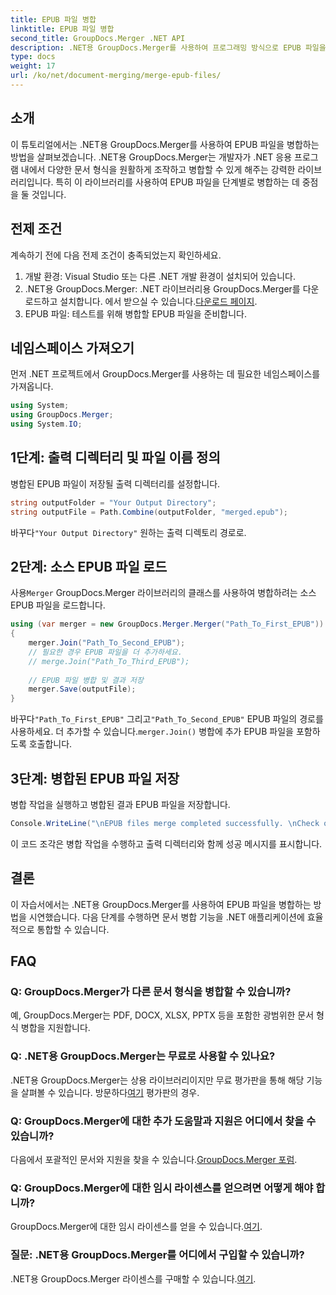 ```yaml
---
title: EPUB 파일 병합
linktitle: EPUB 파일 병합
second_title: GroupDocs.Merger .NET API
description: .NET용 GroupDocs.Merger를 사용하여 프로그래밍 방식으로 EPUB 파일을 병합하는 방법을 알아보세요. 단계별 튜토리얼을 따라해보세요.
type: docs
weight: 17
url: /ko/net/document-merging/merge-epub-files/
---
```

## 소개
이 튜토리얼에서는 .NET용 GroupDocs.Merger를 사용하여 EPUB 파일을 병합하는 방법을 살펴보겠습니다. .NET용 GroupDocs.Merger는 개발자가 .NET 응용 프로그램 내에서 다양한 문서 형식을 원활하게 조작하고 병합할 수 있게 해주는 강력한 라이브러리입니다. 특히 이 라이브러리를 사용하여 EPUB 파일을 단계별로 병합하는 데 중점을 둘 것입니다.
## 전제 조건
계속하기 전에 다음 전제 조건이 충족되었는지 확인하세요.
1. 개발 환경: Visual Studio 또는 다른 .NET 개발 환경이 설치되어 있습니다.
2.  .NET용 GroupDocs.Merger: .NET 라이브러리용 GroupDocs.Merger를 다운로드하고 설치합니다. 에서 받으실 수 있습니다.[다운로드 페이지](https://releases.groupdocs.com/merger/net/).
3. EPUB 파일: 테스트를 위해 병합할 EPUB 파일을 준비합니다.

## 네임스페이스 가져오기
먼저 .NET 프로젝트에서 GroupDocs.Merger를 사용하는 데 필요한 네임스페이스를 가져옵니다.
```csharp
using System; 
using GroupDocs.Merger;
using System.IO;
```
## 1단계: 출력 디렉터리 및 파일 이름 정의
병합된 EPUB 파일이 저장될 출력 디렉터리를 설정합니다.
```csharp
string outputFolder = "Your Output Directory";
string outputFile = Path.Combine(outputFolder, "merged.epub");
```
 바꾸다`"Your Output Directory"` 원하는 출력 디렉토리 경로로.
## 2단계: 소스 EPUB 파일 로드
 사용`Merger` GroupDocs.Merger 라이브러리의 클래스를 사용하여 병합하려는 소스 EPUB 파일을 로드합니다.
```csharp
using (var merger = new GroupDocs.Merger.Merger("Path_To_First_EPUB"))
{
    merger.Join("Path_To_Second_EPUB");
    // 필요한 경우 EPUB 파일을 더 추가하세요.
    // merge.Join("Path_To_Third_EPUB");
    
    // EPUB 파일 병합 및 결과 저장
    merger.Save(outputFile);
}
```
 바꾸다`"Path_To_First_EPUB"` 그리고`"Path_To_Second_EPUB"` EPUB 파일의 경로를 사용하세요. 더 추가할 수 있습니다.`merger.Join()` 병합에 추가 EPUB 파일을 포함하도록 호출합니다.
## 3단계: 병합된 EPUB 파일 저장
병합 작업을 실행하고 병합된 결과 EPUB 파일을 저장합니다.
```csharp
Console.WriteLine("\nEPUB files merge completed successfully. \nCheck output in {0}", outputFolder);
```
이 코드 조각은 병합 작업을 수행하고 출력 디렉터리와 함께 성공 메시지를 표시합니다.

## 결론
이 자습서에서는 .NET용 GroupDocs.Merger를 사용하여 EPUB 파일을 병합하는 방법을 시연했습니다. 다음 단계를 수행하면 문서 병합 기능을 .NET 애플리케이션에 효율적으로 통합할 수 있습니다.

## FAQ
### Q: GroupDocs.Merger가 다른 문서 형식을 병합할 수 있습니까?
예, GroupDocs.Merger는 PDF, DOCX, XLSX, PPTX 등을 포함한 광범위한 문서 형식 병합을 지원합니다.
### Q: .NET용 GroupDocs.Merger는 무료로 사용할 수 있나요?
 .NET용 GroupDocs.Merger는 상용 라이브러리이지만 무료 평가판을 통해 해당 기능을 살펴볼 수 있습니다. 방문하다[여기](https://releases.groupdocs.com/) 평가판의 경우.
### Q: GroupDocs.Merger에 대한 추가 도움말과 지원은 어디에서 찾을 수 있습니까?
 다음에서 포괄적인 문서와 지원을 찾을 수 있습니다.[GroupDocs.Merger 포럼](https://forum.groupdocs.com/c/merger/32).
### Q: GroupDocs.Merger에 대한 임시 라이센스를 얻으려면 어떻게 해야 합니까?
 GroupDocs.Merger에 대한 임시 라이센스를 얻을 수 있습니다.[여기](https://purchase.groupdocs.com/temporary-license/).
### 질문: .NET용 GroupDocs.Merger를 어디에서 구입할 수 있습니까?
 .NET용 GroupDocs.Merger 라이센스를 구매할 수 있습니다.[여기](https://purchase.groupdocs.com/buy).